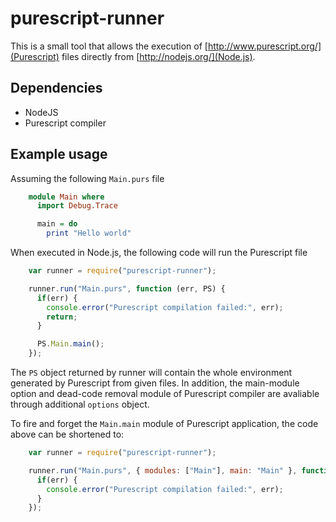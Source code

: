# purescript-runner

This is a small tool that allows the execution of [http://www.purescript.org/](Purescript) files
directly from [http://nodejs.org/](Node.js).

## Dependencies
 * NodeJS
 * Purescript compiler


## Example usage
Assuming the following ``Main.purs`` file
```purescript
    module Main where
      import Debug.Trace

      main = do
        print "Hello world"
```

When executed in Node.js, the following code will run the Purescript file
```javascript
    var runner = require("purescript-runner");

    runner.run("Main.purs", function (err, PS) {
      if(err) {
        console.error("Purescript compilation failed:", err);
        return;
      }

      PS.Main.main();
    });
```

The `PS` object returned by runner will contain the whole environment generated by Purescript from given files.
In addition, the main-module option and dead-code removal module of Purescript compiler are avaliable through
additional `options` object.

To fire and forget the `Main.main` module of Purescript application, the code above can be shortened to:
```javascript
    var runner = require("purescript-runner");

    runner.run("Main.purs", { modules: ["Main"], main: "Main" }, function (err) {
      if(err) {
        console.error("Purescript compilation failed:", err);
      }
    });
```
